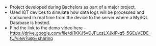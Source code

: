 * Project developed during Bachelors as part of a major project. 
* Used IOT devices to simulate how data logs will be processed and consumed in real time from the device to the server where a MySQL Database is hosted.
* Find the link to the demo video here - https://drive.google.com/file/d/1KKJ5vDJFLczLXJkIP-q5-5GEuVEDE-tU/view?usp=sharing
